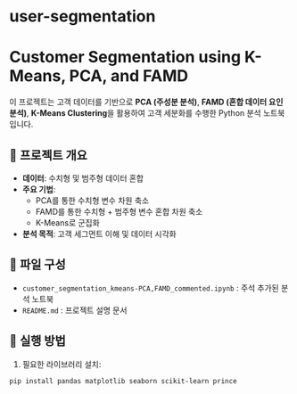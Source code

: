 # user-segmentation
# Customer Segmentation using K-Means, PCA, and FAMD

이 프로젝트는 고객 데이터를 기반으로 **PCA (주성분 분석)**, **FAMD (혼합 데이터 요인 분석)**, **K-Means Clustering**을 활용하여 고객 세분화를 수행한 Python 분석 노트북입니다.

## 📌 프로젝트 개요

- **데이터**: 수치형 및 범주형 데이터 혼합
- **주요 기법**:
  - PCA를 통한 수치형 변수 차원 축소
  - FAMD를 통한 수치형 + 범주형 변수 혼합 차원 축소
  - K-Means로 군집화
- **분석 목적**: 고객 세그먼트 이해 및 데이터 시각화

## 📂 파일 구성

- `customer_segmentation_kmeans-PCA,FAMD_commented.ipynb` : 주석 추가된 분석 노트북
- `README.md` : 프로젝트 설명 문서

## 🏃 실행 방법

1. 필요한 라이브러리 설치:

```bash
pip install pandas matplotlib seaborn scikit-learn prince
